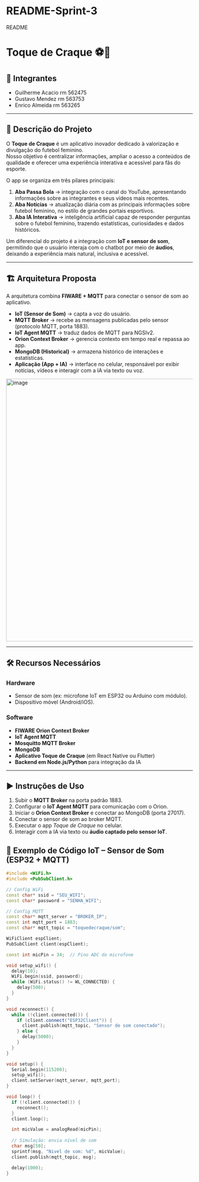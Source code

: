# README-Sprint-3
README

# Toque de Craque ⚽📱

## 👥 Integrantes
- Guilherme Acacio rm 562475 
- Gustavo Mendez  rm 563753
- Enrico Almeida  rm 563265

---

## 📌 Descrição do Projeto
O **Toque de Craque** é um aplicativo inovador dedicado à valorização e divulgação do futebol feminino.  
Nosso objetivo é centralizar informações, ampliar o acesso a conteúdos de qualidade e oferecer uma experiência interativa e acessível para fãs do esporte.  

O app se organiza em três pilares principais:  

1. **Aba Passa Bola** → integração com o canal do YouTube, apresentando informações sobre as integrantes e seus vídeos mais recentes.  
2. **Aba Notícias** → atualização diária com as principais informações sobre futebol feminino, no estilo de grandes portais esportivos.  
3. **Aba IA Interativa** → inteligência artificial capaz de responder perguntas sobre o futebol feminino, trazendo estatísticas, curiosidades e dados históricos.  

Um diferencial do projeto é a integração com **IoT e sensor de som**, permitindo que o usuário interaja com o chatbot por meio de **áudios**, deixando a experiência mais natural, inclusiva e acessível.  

---

## 🏗️ Arquitetura Proposta

A arquitetura combina **FIWARE + MQTT** para conectar o sensor de som ao aplicativo.  

- **IoT (Sensor de Som)** → capta a voz do usuário.  
- **MQTT Broker** → recebe as mensagens publicadas pelo sensor (protocolo MQTT, porta 1883).  
- **IoT Agent MQTT** → traduz dados de MQTT para NGSIv2.  
- **Orion Context Broker** → gerencia contexto em tempo real e repassa ao app.  
- **MongoDB (Historical)** → armazena histórico de interações e estatísticas.  
- **Aplicação (App + IA)** → interface no celular, responsável por exibir notícias, vídeos e interagir com a IA via texto ou voz.  

<img width="963" height="709" alt="image" src="https://github.com/user-attachments/assets/4d9fda24-9fb2-460b-bb68-585dca2c8b9a" />

---

## 🛠️ Recursos Necessários

### Hardware
- Sensor de som (ex: microfone IoT em ESP32 ou Arduino com módulo).  
- Dispositivo móvel (Android/iOS).  

### Software
- **FIWARE Orion Context Broker**  
- **IoT Agent MQTT**  
- **Mosquitto MQTT Broker**  
- **MongoDB**  
- **Aplicativo Toque de Craque** (em React Native ou Flutter)  
- **Backend em Node.js/Python** para integração da IA  

---

## ▶️ Instruções de Uso
1. Subir o **MQTT Broker** na porta padrão 1883.  
2. Configurar o **IoT Agent MQTT** para comunicação com o Orion.  
3. Iniciar o **Orion Context Broker** e conectar ao MongoDB (porta 27017).  
4. Conectar o sensor de som ao broker MQTT.  
5. Executar o app *Toque de Craque* no celular.  
6. Interagir com a IA via texto ou **áudio captado pelo sensor IoT**.


## 🔌 Exemplo de Código IoT – Sensor de Som (ESP32 + MQTT)

```cpp
#include <WiFi.h>
#include <PubSubClient.h>

// Config WiFi
const char* ssid = "SEU_WIFI";
const char* password = "SENHA_WIFI";

// Config MQTT
const char* mqtt_server = "BROKER_IP";
const int mqtt_port = 1883;
const char* mqtt_topic = "toquedecraque/som";

WiFiClient espClient;
PubSubClient client(espClient);

const int micPin = 34;  // Pino ADC do microfone

void setup_wifi() {
  delay(10);
  WiFi.begin(ssid, password);
  while (WiFi.status() != WL_CONNECTED) {
    delay(500);
  }
}

void reconnect() {
  while (!client.connected()) {
    if (client.connect("ESP32Client")) {
      client.publish(mqtt_topic, "Sensor de som conectado");
    } else {
      delay(5000);
    }
  }
}

void setup() {
  Serial.begin(115200);
  setup_wifi();
  client.setServer(mqtt_server, mqtt_port);
}

void loop() {
  if (!client.connected()) {
    reconnect();
  }
  client.loop();

  int micValue = analogRead(micPin);
  
  // Simulação: envia nível de som
  char msg[50];
  sprintf(msg, "Nivel de som: %d", micValue);
  client.publish(mqtt_topic, msg);

  delay(1000);
}
